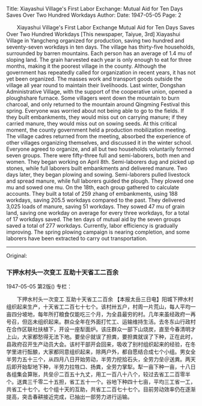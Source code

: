 Title: Xiayashui Village's First Labor Exchange: Mutual Aid for Ten Days Saves Over Two Hundred Workdays
Author:
Date: 1947-05-05
Page: 2

　　Xiayashui Village's First Labor Exchange
    Mutual Aid for Ten Days Saves Over Two Hundred Workdays
    [This newspaper, Taiyue, 3rd] Xiayashui Village in Yangcheng organized for production, saving two hundred and seventy-seven workdays in ten days. The village has thirty-five households, surrounded by barren mountains. Each person has an average of 1.4 mu of sloping land. The grain harvested each year is only enough to eat for three months, making it the poorest village in the county. Although the government has repeatedly called for organization in recent years, it has not yet been organized. The masses work and transport goods outside the village all year round to maintain their livelihoods. Last winter, Dongshan Administrative Village, with the support of the cooperative union, opened a ploughshare furnace. Some villagers went down the mountain to burn charcoal, and only returned to the mountain around Qingming Festival this spring. Everyone was worried about not being able to go to the fields. If they built embankments, they would miss out on carrying manure; if they carried manure, they would miss out on sowing seeds. At this critical moment, the county government held a production mobilization meeting. The village cadres returned from the meeting, absorbed the experience of other villages organizing themselves, and discussed it in the winter school. Everyone agreed to organize, and all but two households voluntarily formed seven groups. There were fifty-three full and semi-laborers, both men and women. They began working on April 8th. Semi-laborers dug and picked up stones, while full laborers built embankments and delivered manure. Two days later, they began plowing and sowing. Semi-laborers pulled livestock and spread manure, while full laborers guided the plough. They plowed one mu and sowed one mu. On the 18th, each group gathered to calculate accounts. They built a total of 259 zhang of embankments, using 188 workdays, saving 205.5 workdays compared to the past. They delivered 3,025 loads of manure, saving 51 workdays. They sowed 47 mu of grain land, saving one workday on average for every three workdays, for a total of 17 workdays saved. The ten days of mutual aid by the seven groups saved a total of 277 workdays. Currently, labor efficiency is gradually improving. The spring plowing campaign is nearing completion, and some laborers have been extracted to carry out transportation.



<hr /> 

Original: 


### 下押水村头一次变工  互助十天省工二百余

1947-05-05
第2版()
专栏：

　　下押水村头一次变工
    互助十天省工二百余
    【本报太岳三日电】阳城下押水村组织起来生产，十天省工二百七十七个。该村卅五户，村周一片荒山，每人平均一亩四分坡地，每年所打粮食仅能吃三个月，为全县最穷的村。几年来虽经政府一再号召，但迄未组织起来。群众全年在外面打忙工、运输维持生活。去冬东山行政村在合作区联社扶植下，开设一座犁面炉。该庄群众一部下山烧炭，直至今春清明才上山，大家都愁得无法下地。要垒＠就误了担粪，要担粪就误了下种，正在此时，县政府召开生产动员大会。该村干部开会回来，吸收了别村组织起来的经验，在冬学里进行酝酿，大家都同意组织起来，除两户外，都自愿结合成七个小组。男女全半劳力五十三个，从四月八日开始劳动，半劳力挖拾石头，全劳力垒＠送粪。两天后即开始犁地下种，半劳力拉牲口、扬粪，全劳力掌犁。犁一亩下种一亩，十八日各组集会算账，共垒＠二百五十九丈，用工一百八十八个，较过去省工二百零半个。送粪三千零二十五担，省工五十一个。谷地下种四十七亩，平均三工省一工，共省工十七个。七个组十天的互助，共省工二百七十七个。目前劳动效率仍在逐渐提高，突击春耕接近完成，已抽出一部劳力进行运输。
